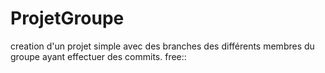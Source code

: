 # ProjetGroupe
creation d'un projet simple avec des branches des différents membres du groupe ayant effectuer des commits.
free::
